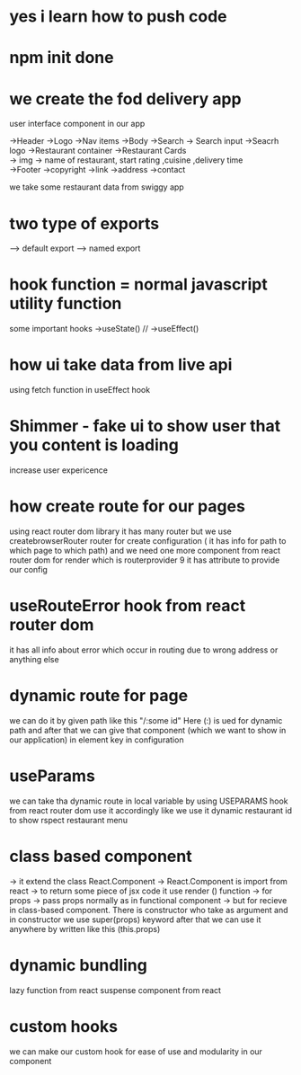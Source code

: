 # yes i learn how to push code


# npm init done 

# we create the fod delivery app 
 user interface 
 component in our app

->Header
  ->Logo
  ->Nav items
->Body
 ->Search
    -> Search input
    ->Seacrh logo
  ->Restaurant container
    ->Restaurant Cards   
      -> img 
      -> name of restaurant, start rating ,cuisine ,delivery time  
->Footer
  ->copyright
  ->link
  ->address
  ->contact


 we take some restaurant data from swiggy app
 
 # two type of exports 
 --> default export 
 --> named export 

  # hook function = normal javascript utility function
   some important hooks 
  ->useState() //
  ->useEffect()

  # how ui take data from live api 
  using fetch function in useEffect hook 

# Shimmer - fake ui to show user that you content is loading
increase user expericence

 # how create route for our pages 
 using react router dom library
 it has many router but we use createbrowserRouter router  for create configuration ( it has info for path to which page to which path)
 and we need one more component from react router dom for render 
 which is routerprovider 9 it has attribute to provide our config
 
 # useRouteError hook from react router dom 
  it has all info about error which occur in routing due to wrong address or anything else 

  # dynamic route for page 
  we can do it by given path like this "/:some id" 
  Here (:) is ued for dynamic path 
  and after that we can give that component (which we want to show in our application) 
   in element key in configuration 
 # useParams
   we can take tha dynamic route in local variable by using USEPARAMS hook from react router dom
   use it accordingly 
   like we use it dynamic restaurant id to show rspect restaurant menu  

# class based component 

 -> it extend the class React.Component
 -> React.Component is import from react 
 -> to return some piece of jsx code it use render () function 
 -> for props
    -> pass props normally as in functional component
    -> but for recieve in class-based  component. There is constructor who take as argument 
     and in constructor we use super(props) keyword
     after that we can use it anywhere by written like this (this.props)  
# dynamic bundling 
 lazy function from react
 suspense component from react

# custom hooks
we can make our custom hook  for ease of use and modularity in our component 
